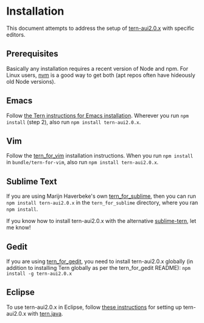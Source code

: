 # Installation

This document attempts to address the setup of [tern-aui2.0.x](README.md) with
specific editors.

## Prerequisites

Basically any installation requires a recent version of Node and npm. For Linux
users, [nvm][nvm] is a good way to get both (apt repos often have hideously old
Node versions).

## Emacs

Follow [the Tern instructions for Emacs installation][emacs-install]. Wherever
you run `npm install` (step 2), also run `npm install tern-aui2.0.x`.

## Vim

Follow the [tern_for_vim][tern_for_vim] installation instructions. When you run
`npm install` in `bundle/tern-for-vim`, also run `npm install tern-aui2.0.x`.

## Sublime Text

If you are using Marijn Haverbeke's own [tern_for_sublime][tern_for_sublime],
then you can run `npm install tern-aui2.0.x` in the `tern_for_sublime` directory, where you ran `npm install`.

If you know how to install tern-aui2.0.x with the alternative
[sublime-tern][sublime-tern-alt], let me know!

## Gedit

If you are using [tern_for_gedit][tern_for_gedit], you need to install
tern-aui2.0.x globally (in addition to installing Tern globally as per the
tern_for_gedit README): `npm install -g tern-aui2.0.x`

## Eclipse

To use tern-aui2.0.x in Eclipse, follow [these
instructions][eclipse-tern-aui2.0.x] for setting up tern-aui2.0.x with
[tern.java][tern-java].

[eclipse-tern-aui2.0.x]: https://github.com/angelozerr/tern.java/wiki/Tern-&-AlloyUI-support
[emacs-install]: http://ternjs.net/doc/manual.html#emacs
[nvm]: https://github.com/creationix/nvm
[sublime-tern-alt]: https://github.com/emmetio/sublime-tern
[tern-java]: https://github.com/angelozerr/tern.java
[tern_for_gedit]: https://github.com/Swatinem/tern_for_gedit
[tern_for_sublime]: https://github.com/marijnh/tern_for_sublime
[tern_for_vim]: https://github.com/marijnh/tern_for_vim